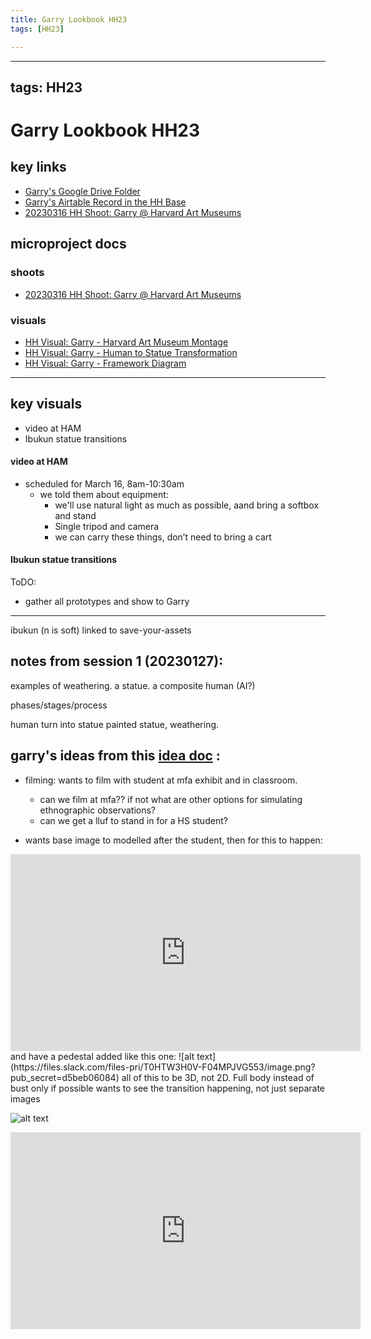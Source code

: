 ```yaml
---
title: Garry Lookbook HH23
tags: [HH23]

---
```


---
tags: HH23
---

# Garry Lookbook HH23
## key links
* [Garry's Google Drive Folder](https://drive.google.com/drive/folders/1XnIFsE8oExRPRvjvuA6ASudSNj7cyw69)
* [Garry's Airtable Record in the HH Base](https://airtable.com/appwIObT71aBHeEtu/tblS1resjotcEHRvc/viwQdnPbIlkZCWaW1/recG7KDzbmnJoNHdt?blocks=hide)
* [20230316 HH Shoot: Garry @ Harvard Art Museums](/20AFGn1-ScK1MItDWFEKPg)
## microproject docs
### shoots
* [20230316 HH Shoot: Garry @ Harvard Art Museums](/20AFGn1-ScK1MItDWFEKPg)

### visuals
* [HH Visual: Garry - Harvard Art Museum Montage](/RT3KPqsyT6adX1sAfeD4bg)
* [HH Visual: Garry - Human to Statue Transformation](/WTG_-PQ0QFqgOMovngZsAA)
* [HH Visual: Garry - Framework Diagram](/hxW7f0hmTXSpbYtAY2TLUQ)

---

## key visuals
* video at HAM
* Ibukun statue transitions

#### video at HAM
* scheduled for March 16, 8am-10:30am
    * we told them about equipment:
        * we'll use natural light as much as possible, aand bring a softbox and stand
        * Single tripod and camera
        * we can carry these things, don’t need to bring a cart


#### Ibukun statue transitions
ToDO:
* gather all prototypes and show to Garry



---

ibukun (n is soft)
linked to save-your-assets

## notes from session 1 (20230127):

examples of weathering. a statue. a composite human (AI?)

phases/stages/process

human turn into statue
painted statue, weathering.


## garry's ideas from this [idea doc](https://docs.google.com/document/d/1-H75NuO2Ln1-yp7R4m3FhmGE856WcEbwm4pXf0eSfpA/edit) :

* filming: wants to film with student at mfa exhibit and in classroom. 
    * can we film at mfa?? if not what are other options for simulating ethnographic observations?
    * can we get a lluf to stand in for a HS student? 

* wants base image to modelled after the student, then for this to happen:
<iframe width="560" height="315" src="https://www.youtube.com/embed/_7E0w9Jsabg" title="YouTube video player" frameborder="0" allow="accelerometer; autoplay; clipboard-write; encrypted-media; gyroscope; picture-in-picture; web-share" allowfullscreen></iframe>
and have a pedestal added like this one:
![alt text](https://files.slack.com/files-pri/T0HTW3H0V-F04MPJVG553/image.png?pub_secret=d5beb06084)
all of this to be 3D, not 2D. 
Full body instead of bust only if possible
wants to see the transition happening, not just separate images

![alt text](https://files.slack.com/files-pri/T0HTW3H0V-F04N58GE6N5/image.png?pub_secret=6d1b5e8eb3)
 


<iframe width="560" height="315" src="https://www.youtube.com/embed/gElw4AFHJTs" title="YouTube video player" frameborder="0" allow="accelerometer; autoplay; clipboard-write; encrypted-media; gyroscope; picture-in-picture; web-share" allowfullscreen></iframe>




